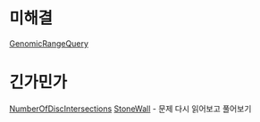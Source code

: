 # 미해결
[GenomicRangeQuery](https://github.com/Highjune/TIL/blob/master/Algorithm/Codility/GenomicRangeQuery.md)

# 긴가민가
[NumberOfDiscIntersections](https://github.com/Highjune/TIL/blob/master/Algorithm/Codility/NumberOfDiscIntersections.md)
[StoneWall](https://github.com/Highjune/TIL/blob/master/Algorithm/Codility/StoneWall.md) 
    - 문제 다시 읽어보고 풀어보기

